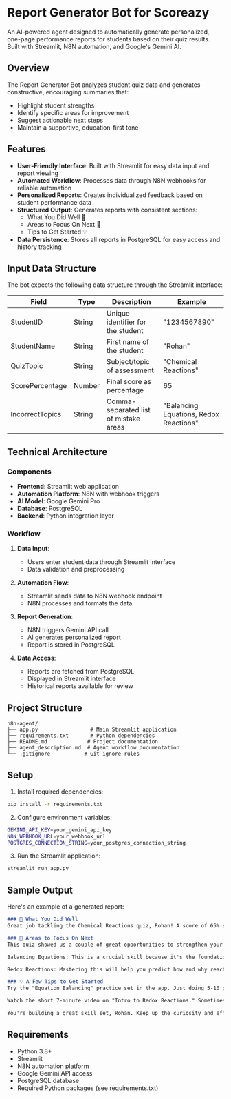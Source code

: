 # Report Generator Bot for Scoreazy

An AI-powered agent designed to automatically generate personalized, one-page performance reports for students based on their quiz results. Built with Streamlit, N8N automation, and Google's Gemini AI.

## Overview

The Report Generator Bot analyzes student quiz data and generates constructive, encouraging summaries that:
- Highlight student strengths
- Identify specific areas for improvement
- Suggest actionable next steps
- Maintain a supportive, education-first tone

## Features

- **User-Friendly Interface**: Built with Streamlit for easy data input and report viewing
- **Automated Workflow**: Processes data through N8N webhooks for reliable automation
- **Personalized Reports**: Creates individualized feedback based on student performance data
- **Structured Output**: Generates reports with consistent sections:
  - What You Did Well 🌟
  - Areas to Focus On Next 🌱
  - Tips to Get Started 💡
- **Data Persistence**: Stores all reports in PostgreSQL for easy access and history tracking

## Input Data Structure

The bot expects the following data structure through the Streamlit interface:

| Field | Type | Description | Example |
|-------|------|-------------|---------|
| StudentID | String | Unique identifier for the student | "1234567890" |
| StudentName | String | First name of the student | "Rohan" |
| QuizTopic | String | Subject/topic of assessment | "Chemical Reactions" |
| ScorePercentage | Number | Final score as percentage | 65 |
| IncorrectTopics | String | Comma-separated list of mistake areas | "Balancing Equations, Redox Reactions" |

## Technical Architecture

### Components

- **Frontend**: Streamlit web application
- **Automation Platform**: N8N with webhook triggers
- **AI Model**: Google Gemini Pro
- **Database**: PostgreSQL
- **Backend**: Python integration layer

### Workflow

1. **Data Input**:
   - Users enter student data through Streamlit interface
   - Data validation and preprocessing

2. **Automation Flow**:
   - Streamlit sends data to N8N webhook endpoint
   - N8N processes and formats the data

3. **Report Generation**:
   - N8N triggers Gemini API call
   - AI generates personalized report
   - Report is stored in PostgreSQL

4. **Data Access**:
   - Reports are fetched from PostgreSQL
   - Displayed in Streamlit interface
   - Historical reports available for review

## Project Structure

```
n8n-agent/
├── app.py                 # Main Streamlit application
├── requirements.txt       # Python dependencies
├── README.md             # Project documentation
├── agent_description.md  # Agent workflow documentation
└── .gitignore           # Git ignore rules
```

## Setup

1. Install required dependencies:
```bash
pip install -r requirements.txt
```

2. Configure environment variables:
```bash
GEMINI_API_KEY=your_gemini_api_key
N8N_WEBHOOK_URL=your_webhook_url
POSTGRES_CONNECTION_STRING=your_postgres_connection_string
```

3. Run the Streamlit application:
```bash
streamlit run app.py
```

## Sample Output

Here's an example of a generated report:

```markdown
### 🌟 What You Did Well
Great job tackling the Chemical Reactions quiz, Rohan! A score of 65% shows you have a good foundational knowledge of the topic. It's clear you've been putting in the work to understand how different substances interact, and that's a fantastic starting point!

### 🌱 Areas to Focus On Next
This quiz showed us a couple of great opportunities to strengthen your chemistry skills even more. Let's spend a little extra time on:

Balancing Equations: This is a crucial skill because it's the foundation for understanding all chemical reactions.

Redox Reactions: Mastering this will help you predict how and why reactions happen.

### 💡 A Few Tips to Get Started
Try the "Equation Balancing" practice set in the app. Just doing 5-10 problems will make the process feel much more natural.

Watch the short 7-minute video on "Intro to Redox Reactions." Sometimes, seeing it explained visually makes all the difference.

You're building a great skill set, Rohan. Keep up the curiosity and effort!
```

## Requirements

- Python 3.8+
- Streamlit
- N8N automation platform
- Google Gemini API access
- PostgreSQL database
- Required Python packages (see requirements.txt)
